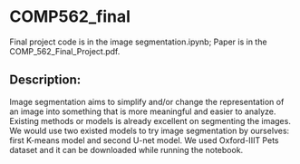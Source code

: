 # COMP562_final
Final project code is in the image segmentation.ipynb; 
Paper is in the COMP_562_Final_Project.pdf.

## Description: 
Image segmentation aims to simplify and/or
change the representation of an image into
something that is more meaningful and easier to
analyze. Existing methods or models is already
excellent on segmenting the images. We would
use two existed models to try image segmentation by ourselves: first K-means model and
second U-net model. We used Oxford-IIIT Pets dataset and it can be downloaded while running the notebook. 


